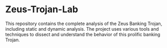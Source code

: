 # Zeus-Trojan-Lab
This repository contains the complete analysis of the Zeus Banking Trojan, including static and dynamic analysis. The project uses various tools and techniques to dissect and understand the behavior of this prolific banking Trojan.
